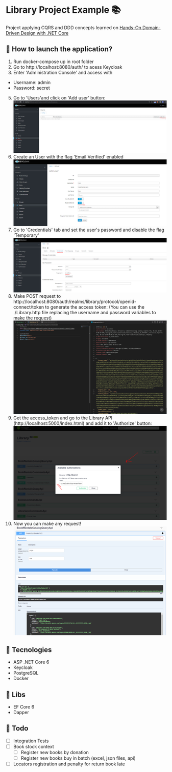 # Library Project Example 📚

Project applying CQRS and DDD concepts learned on [Hands-On Domain-Driven Design with .NET Core](https://www.packtpub.com/product/hands-on-domain-driven-design-with-net-core/9781788834094)

## 🚀 How to launch the application?
1. Run docker-compose up in root folder
2. Go to http://localhost:8080/auth/ to acess Keycloak
3. Enter 'Administration Console' and access with 
  - Username: admin
  - Password: secret
5. Go to 'Users'and click on 'Add user' button:
![Showing where to add an user](/resources/1.PNG "Add User")
6. Create an User with the flag 'Email Verified' enabled
![Create user](/resources/2.PNG "Creating User")
7. Go to 'Credentials' tab and set the user's password and disable the flag 'Temporary'
![Create user's password](/resources/3.PNG "Creating User's password")
8. Make POST request to http://localhost:8080/auth/realms/library/protocol/openid-connect/token to generate the access token: 
(You can use the ./Library.http file replacing the username and password variables to make the request)
![Generating Token](/resources/4.PNG "Generating Token")
9. Get the access_token and go to the Library API (http://localhost:5000/index.html) and add it to 'Authorize' button:
![Authentication Request](/resources/5.PNG "Authentication Request")
10. Now you can make any request!
![Successful Request](/resources/6.PNG "Successful Request")

## 🧪 Tecnologies
<ul>
  <li>ASP .NET Core 6</li>
  <li>Keycloak</li>
  <li>PostgreSQL </li>
  <li>Docker </li>
</ul>

## 🧵 Libs 
<ul>
  <li>EF Core 6</li>
  <li>Dapper</li>
</ul>

## 🔹 Todo 
- [ ] Integration Tests
- [ ] Book stock context
  - [ ] Register new books by donation   
  - [ ] Register new books buy in batch (excel, json files, api)
- [ ] Locators registration and penalty for return book late

